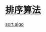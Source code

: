 # [排序算法](https://github.com/iLovEing/notebook/issues/20)

[sort algo](https://github.com/iLovEing/algorithms/tree/main/traditional/sort_algo)